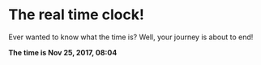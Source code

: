 # The real time clock!

Ever wanted to know what the time is? Well, your journey is about to end!

**The time is Nov 25, 2017, 08:04**